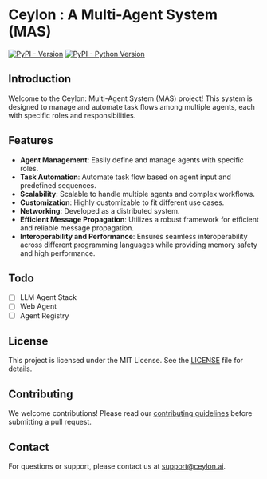 # Ceylon : A Multi-Agent System (MAS)

[![PyPI - Version](https://img.shields.io/pypi/v/ceylon.svg)](https://pypi.org/project/ceylon)
[![PyPI - Python Version](https://img.shields.io/pypi/pyversions/ceylon.svg)](https://pypi.org/project/ceylon)

## Introduction

Welcome to the Ceylon: Multi-Agent System (MAS) project! This system is designed to manage and automate task flows among
multiple agents, each with specific roles and responsibilities.

## Features

- **Agent Management**: Easily define and manage agents with specific roles.
- **Task Automation**: Automate task flow based on agent input and predefined sequences.
- **Scalability**: Scalable to handle multiple agents and complex workflows.
- **Customization**: Highly customizable to fit different use cases.
- **Networking**: Developed as a distributed system.
- **Efficient Message Propagation**: Utilizes a robust framework for efficient and reliable message propagation.
- **Interoperability and Performance**: Ensures seamless interoperability across different programming languages while
  providing memory safety and high performance.

## Todo

- [ ] LLM Agent Stack
- [ ] Web Agent
- [ ] Agent Registry

## License

This project is licensed under the MIT License. See the [LICENSE](LICENSE) file for details.

## Contributing

We welcome contributions! Please read our [contributing guidelines](CONTRIBUTING.md) before submitting a pull request.

## Contact

For questions or support, please contact us at [support@ceylon.ai](mailto:support@ceylon.ai).